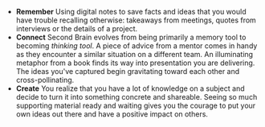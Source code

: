 - __Remember__
	Using digital notes to save facts and ideas that you would have trouble recalling otherwise: takeaways from meetings, quotes from interviews or the details of a project.
- __Connect__
	Second Brain evolves from being primarily a memory tool to becoming _thinking tool_. A piece of advice from a mentor comes in handy as they encounter a similar situation on a different team. An illuminating metaphor from a book finds its way into presentation you are delivering. The ideas you've captured begin gravitating toward each other and cross-pollinating.
- __Create__
	You realize that you have a lot of knowledge on a subject and decide to turn it into something concrete and shareable. Seeing so much supporting material ready and waiting gives you the courage to put your own ideas out there and have a positive impact on others.
